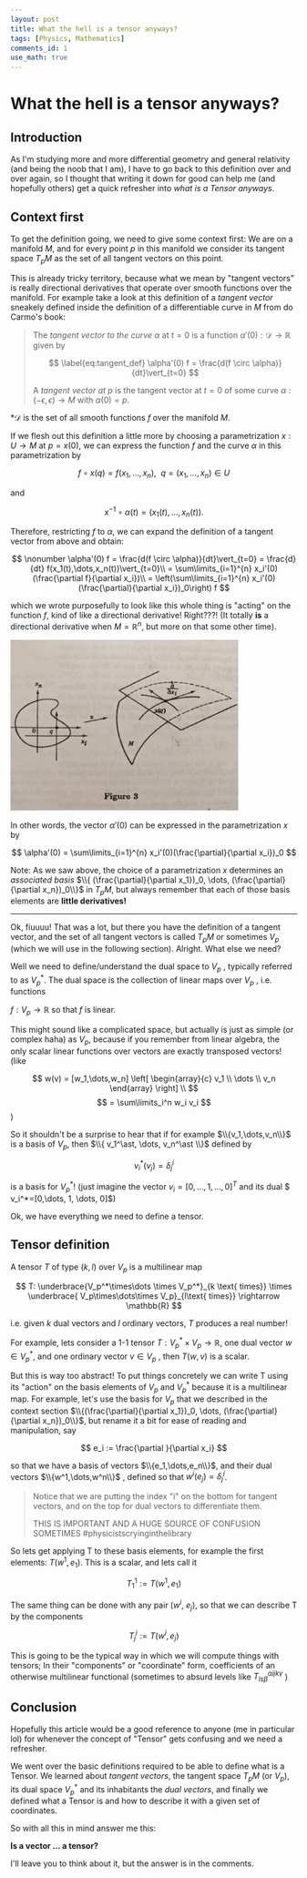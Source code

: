 ```yaml
---
layout: post
title: What the hell is a tensor anyways?
tags: [Physics, Mathematics]
comments_id: 1
use_math: true
---
```

# What the hell is a tensor anyways?

## Introduction

As I'm studying more and more differential geometry and general relativity (and being the noob that I am), I have to go back to this definition over and over again, so I thought that writing it down for good can help me (and hopefully others) get a quick refresher into *what is a Tensor anyways*. 



## Context first

To get the definition going, we need to give some context first: We are on a manifold $M$, and for every point $p$ in this manifold we consider its tangent space $T_pM$ as the set of all tangent vectors on this point. 

This is already tricky territory, because what we mean by "tangent vectors" is really directional derivatives that operate over smooth functions over the manifold. For example take a look at this definition of a *tangent vector* sneakely defined inside the definition of a differentiable curve in $M$ from do Carmo's book: 

> The *tangent vector to the curve* $\alpha$ at $t=0$ is a function $\alpha'(0): \mathcal{D} \rightarrow \mathbb{R}$ given by
>
> $$
> \label{eq:tangent_def}
> \alpha'(0) f = \frac{d(f \circ \alpha)}{dt}\vert_{t=0}
> $$
>   
> A *tangent vector at $p$* is the tangent vector at $t=0$ of some curve $\alpha:(-\epsilon, \epsilon) \rightarrow M$ with $\alpha(0) = p$. 

*$\mathcal{D}$ is the set of all smooth functions $f$ over the manifold $M$.  

If we flesh out this definition a little more by choosing a parametrization $x: U \rightarrow M$ at $p=x(0)$, we can express the function $f$ and the curve $\alpha$ in this parametrization by 

$$\nonumber f\circ x(q) = f(x_1, \dots, x_n),\ \ q = (x_1,\dots,x_n) \in U $$

and 

$$ x^{-1}\circ\alpha(t) = (x_1(t), \dots, x_n(t)). $$

Therefore, restricting $f$ to $\alpha$, we can expand the definition of a tangent vector from above and obtain:

$$
\nonumber
\alpha'(0) f = \frac{d(f \circ \alpha)}{dt}\vert_{t=0} = \frac{d}{dt} f(x_1(t),\dots,x_n(t))\vert_{t=0}\\
= \sum\limits_{i=1}^{n} x_i'(0)(\frac{\partial f}{\partial x_i})\\
= \left(\sum\limits_{i=1}^{n} x_i'(0)(\frac{\partial}{\partial x_i})_0\right) f
$$

which we wrote purposefully to look like this whole thing is "acting" on the function $f$, kind of like a directional derivative! Right???!  (It totally **is** a directional derivative when $M=\mathbb{R}^n$, but more on that some other time). 

<img src="/assets/img/doCarmo_tangent.jpg" width="400" title="basis tangent vector">

In other words, the vector $\alpha'(0)$ can be expressed in the parametrization $x$ by 

$$
\alpha'(0) = \sum\limits_{i=1}^{n} x_i'(0)(\frac{\partial}{\partial x_i})_0
$$

Note: As we saw above, the choice of a parametrization $x$ determines an *associated basis* $\\{ (\frac{\partial}{\partial x_1})_0, \dots, (\frac{\partial}{\partial x_n})_0\\}$ in $T_pM$, but always remember that each of those basis elements are **little derivatives!** 

___

Ok, fiuuuu! That was a lot, but there you have the definition of a tangent vector, and the set of all tangent vectors is called $T_pM$ or sometimes $V_p$ (which we will use in the following section). Alright. What else we need? 

Well we need to define/understand the dual space to $V_p$ , typically referred to as  $V_p^*$. The dual space is the collection of linear maps over $V_p$ , i.e. functions 

$f: V_p \rightarrow \mathbb{R}$ so that $f$ is linear.  

This might sound like a complicated space, but actually is just as simple (or complex haha) as $V_p$, because if you remember from linear algebra, the only scalar linear functions over vectors are exactly transposed vectors! (like 

$$
w(v) = [w_1,\dots,w_n]
    \left[
        \begin{array}{c} 
            v_1 \\ 
            \dots \\ 
            v_n 
        \end{array} 
    \right] \\
$$
$$
    = \sum\limits_i^n w_i v_i
$$)

So it shouldn't be a surprise to hear that if for example $\\{v_1,\dots,v_n\\}$ is a basis of $V_p$, then $\\{ v_1^\ast, \dots, v_n^\ast \\}$ defined by

$$
\nonumber
v_i^*(v_j) = \delta^i_j
$$

is a basis for $V_p^\ast$! (just imagine the vector $v_i = [0,\dots, 1, \dots, 0]^T$ and its dual $ v_i^*=[0,\dots, 1, \dots, 0]$)

Ok, we have everything we need to define a tensor.

## Tensor definition

A tensor $T$ of type $(k,l)$ over $V_p$ is a multilinear map

$$
T: \underbrace{V_p^*\times\dots \times V_p^*}_{k \text{ times}} \times \underbrace{ V_p\times\dots\times V_p}_{l\text{ times}} \rightarrow \mathbb{R}
$$

i.e. given $k$ dual vectors and $l$ ordinary vectors, $T$ produces a real number!

For example, lets consider a 1-1 tensor $T: V_p^* \times V_p \rightarrow \mathbb{R}$, one dual vector $w\in V_p^*$,  and one ordinary vector $v\in V_p$ , then $T(w,v)$ is a scalar. 


But this is way too abstract! To put things concretely we can write T using its "action" on the basis elements of $V_p$ and $V_p^*$ because it is a multilinear map. For example, let's use the basis for $V_p$ that we described in the context section $\\{(\frac{\partial}{\partial x_1})_0, \dots, (\frac{\partial}{\partial x_n})_0\\}$, but rename it a bit for ease of reading and manipulation, say

$$
e_i := \frac{\partial }{\partial x_i}
$$

so that we have a basis of vectors $\\{e_1,\dots,e_n\\}$, and their dual vectors $\\{w^1,\dots,w^n\\}$ , defined so that $w^i(e_j) = \delta^i_j$. 

> Notice that we are putting the index "i" on the bottom for tangent vectors, and on the top for dual vectors to differentiate them. 
>
> THIS IS IMPORTANT AND A HUGE SOURCE OF CONFUSION SOMETIMES #physicistscryinginthelibrary

So lets get applying T to these basis elements, for example the first elements: $T(w^1,e_1)$. This is a scalar, and lets call it 

$$
\nonumber T^1_1 := T(w^1,e_1)
$$

The same thing can be done with any pair $(w^i,\ e_j)$, so that we can describe T by the components

$$
\nonumber T^i_j := T(w^i, e_j)
$$

This is going to be the typical way in which we will compute things with tensors; In their "components" or "coordinate" form, coefficients of an otherwise multilinear functional (sometimes to absurd levels like  $T^{\alpha i j k\gamma}_{l s \beta}$ )

## Conclusion

Hopefully this article would be a good reference to anyone (me in particular lol) for whenever the concept of "Tensor" gets confusing and we need a refresher. 

We went over the basic definitions required to be able to define what is a Tensor. We learned about *tangent vectors*, the tangent space $T_pM$ (or $V_p$), its dual space $V_p^\ast$ and its inhabitants the *dual vectors*, and finally we defined what a Tensor is and how to describe it with a given set of coordinates. 


So with all this in mind answer me this: 

**Is a vector ... a tensor?** 

I'll leave you to think about it, but the answer is in the comments. 